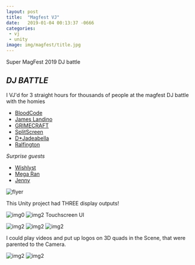 ```yaml
---
layout: post
title:  "Magfest VJ"
date:   2019-01-04 00:13:37 -0666
categories: 
 - vj
 - unity
image: img/magfest/title.jpg
---
```


Super MagFest 2019 DJ battle
<!--more-->
## *DJ BATTLE*

I VJ'd for 3 straight hours for thousands of people at the magfest DJ battle with the homies

 - [BloodCode](https://twitter.com/BLOODCODEMUSIC)
 - [James Landino](https://twitter.com/JamesLandino)
 - [GRIMECRAFT](https://twitter.com/GRIMECRAFT)
 - [SplitScreen](https://twitter.com/splitscreendjs)
 - [D*Jadeabella](https://twitter.com/DJadeabella)
 - [Ralfington](https://twitter.com/ralfington)

*Surprise guests*
 - [Wishlyst](https://twitter.com/wishlystmusic)
 - [Mega Ran](https://twitter.com/MegaRan)
 - [Jenny](https://twitter.com/xUnreachablee)

![flyer](/img/magfest/flyer.jpg)

This Unity project had THREE display outputs!

![img0](/img/magfest/3Cameras.JPG)
![img2](/img/magfest/UI.JPG)
Touchscreen UI

![img2](/img/magfest/3Cameras2.JPG)
![img2](/img/magfest/UI2.JPG)
![img2](/img/magfest/camera.JPG)

I could play videos and put up logos on 3D quads in the Scene, that were parented to the Camera.

![img2](/img/magfest/kda1.JPG)
![img2](/img/magfest/zelda.JPG)

